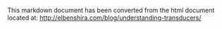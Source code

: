 

This markdown document has been converted from the html document located at:
http://elbenshira.com/blog/understanding-transducers/
